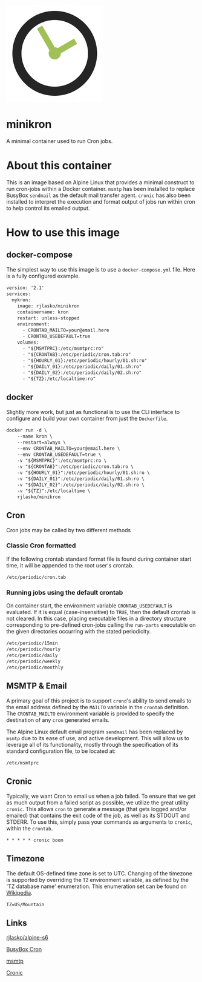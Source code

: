 ![logo](https://raw.githubusercontent.com/rjlasko/minikron/master/logo.png)

# minikron
A minimal container used to run Cron jobs.

# About this container
This is an image based on Alpine Linux that provides a minimal construct to run cron-jobs within a Docker container. `msmtp` has been installed to replace BusyBox `sendmail` as the default mail transfer agent. `cronic` has also been installed to interpret the execution and format output of jobs run within cron to help control its emailed output.

# How to use this image

## docker-compose
The simplest way to use this image is to use a `docker-compose.yml` file.  Here is a fully configured example.

```
version: '2.1'
services:
  mykron:
    image: rjlasko/minikron
    containername: kron
    restart: unless-stopped
    environment:
      - CRONTAB_MAILTO=your@email.here
      - CRONTAB_USEDEFAULT=true
    volumes:
      - "${MSMTPRC}:/etc/msmtprc:ro"
      - "${CRONTAB}:/etc/periodic/cron.tab:ro"
      - "${HOURLY_01}:/etc/periodic/hourly/01.sh:ro"
      - "${DAILY_01}:/etc/periodic/daily/01.sh:ro"
      - "${DAILY_02}:/etc/periodic/daily/02.sh:ro"
      - "${TZ}:/etc/localtime:ro"
```

## docker
Slightly more work, but just as functional is to use the CLI interface to configure and build your own container from just the `Dockerfile`.

```
docker run -d \
	--name kron \
	--restart=always \
	--env CRONTAB_MAILTO=your@email.here \
	--env CRONTAB_USEDEFAULT=true \
	-v "${MSMTPRC}":/etc/msmtprc:ro \
	-v "${CRONTAB}":/etc/periodic/cron.tab:ro \
	-v "${HOURLY_01}":/etc/periodic/hourly/01.sh:ro \
	-v "${DAILY_01}":/etc/periodic/daily/01.sh:ro \
	-v "${DAILY_02}":/etc/periodic/daily/02.sh:ro \
	-v "${TZ}":/etc/localtime \
	rjlasko/minikron
```

## Cron
Cron jobs may be called by two different methods

### Classic Cron formatted
If the following crontab standard format file is found during container start time, it will be appended to the root user's crontab.

```
/etc/periodic/cron.tab
```

### Running jobs using the default crontab
On container start, the environment variable `CRONTAB_USEDEFAULT` is evaluated.  If it is equal (case-insensitive) to `TRUE`, then the default crontab is not cleared.  In this case, placing executable files in a directory structure corresponding to pre-defined cron-jobs calling the `run-parts` executable on the given directories occurring with the stated periodicity.

```
/etc/periodic/15min
/etc/periodic/hourly
/etc/periodic/daily
/etc/periodic/weekly
/etc/periodic/monthly
```

## MSMTP & Email
A primary goal of this project is to support `crond`'s ability to send emails to the email address defined by the `MAILTO` variable in the `crontab` definition.  The `CRONTAB_MAILTO` environment variable is provided to specify the destination of any `cron` generated emails.

The Alpine Linux default email program `sendmail` has been replaced by `msmtp` due to its ease of use, and active development.  This will allow us to leverage all of its functionality, mostly through the specification of its standard configuration file, to be located at:

```
/etc/msmtprc
```

## Cronic
Typically, we want Cron to email us when a job failed. To ensure that we get as much output from a failed script as possible, we utilize the great utility `cronic`.  This allows `cron` to generate a message (that gets logged and/or emailed) that contains the exit code of the job, as well as its STDOUT and STDERR.  To use this, simply pass your commands as arguments to `cronic`, within the `crontab`.

```
* * * * * cronic boom
```

## Timezone
The default OS-defined time zone is set to UTC. Changing of the timezone is supported by overriding the `TZ` environment variable, as defined by the 'TZ database name' enumeration. This enumeration set can be found on [Wikipedia](https://en.wikipedia.org/wiki/List_of_tz_database_time_zones).

```
TZ=US/Mountain
```

## Links
[rjlasko/alpine-s6](https://github.com/rjlasko/alpine-s6/)

[BusyBox Cron](https://busybox.net/downloads/BusyBox.html)

[msmtp](http://msmtp.sourceforge.net/)

[Cronic](http://habilis.net/cronic/)

